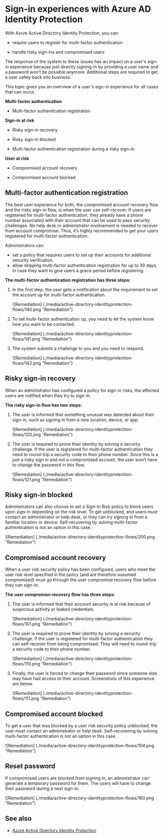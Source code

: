 <properties
    pageTitle="Sign-in experiences with Azure AD Identity Protection| Microsoft Azure"
    description="Provides an overview of the user experience when Identity Protection has mitigated or remediated a user or when multi-factor authentication is required by a policy."
    services="active-directory"
    keywords="azure active directory identity protection, cloud app discovery, managing applications, security, risk, risk level, vulnerability, security policy"
    documentationCenter=""
    authors="markusvi"
    manager="femila"
    editor=""/>

<tags
    ms.service="active-directory"
    ms.workload="identity"
    ms.tgt_pltfrm="na"
    ms.devlang="na"
    ms.topic="article"
    ms.date="08/16/2016"
    ms.author="markvi"/>

# <a name="sign-in-experiences-with-azure-ad-identity-protection"></a>Sign-in experiences with Azure AD Identity Protection

With Azure Active Directory Identity Protection, you can:

- require users to register for multi-factor authentication

- handle risky sign-ins and compromised users

The response of the system to these issues has an impact on a user's sign-in experience because just directly signing-in by providing a user name and a password won't be possible anymore. Additional steps are required to get a user safely back into business.

This topic gives you an overview of a user's sign-in experience for all cases that can occur.

**Multi-factor authentication**

- Multi-factor authentication registration



**Sign-in at risk**

- Risky sign-in recovery

- Risky sign-in blocked

- Multi-factor authentication registration during a risky sign-in
 

**User at risk**

- Compromised account recovery

- Compromised account blocked




## <a name="multi-factor-authentication-registration"></a>Multi-factor authentication registration

The best user experience for both, the compromised account recovery flow and the risky sign-in flow, is when the user can self-recover. If users are registered for multi-factor authentication, they already have a phone number associated with their account that can be used to pass security challenges. No help desk or administrator involvement is needed to recover from account compromise. Thus, it’s highly recommended to get your users registered for multi-factor authentication. 

Administrators can:

- set a policy that requires users to set up their accounts for additional security verification. 
- allow skipping multi-factor authentication registration for up to 30 days, in case they want to give users a grace period before registering.

**The multi-factor authentication registration has three steps:**

1. In the first step, the user gets a notification about the requirement to set the account up for multi-factor authentication. 

    ![Remediation] (./media/active-directory-identityprotection-flows/140.png "Remediation")


2. To set multi-factor authentication up, you need to let the system know how you want to be contacted.

    ![Remediation] (./media/active-directory-identityprotection-flows/141.png "Remediation")
 
3. The system submits a challenge to you and you need to respond.

    ![Remediation] (./media/active-directory-identityprotection-flows/142.png "Remediation")

 



## <a name="risky-sign-in-recovery"></a>Risky sign-in recovery

When an administrator has configured a policy for sign-in risks, the affected users are notified when they try to sign-in. 

**The risky sign-in flow has two steps:** 

1. The user is informed that something unusual was detected about their sign-in, such as signing in from a new location, device, or app. 

    ![Remediation] (./media/active-directory-identityprotection-flows/120.png "Remediation")

2. The user is required to prove their identity by solving a security challenge. If the user is registered for multi-factor authentication they need to round-trip a security code to their phone number. Since this is a just a risky sign in and not a compromised account, the user won’t have to change the password in this flow. 

    ![Remediation] (./media/active-directory-identityprotection-flows/121.png "Remediation")



 
## <a name="risky-sign-in-blocked"></a>Risky sign-in blocked
Administrators can also choose to set a Sign-In Risk policy to block users upon sign-in depending on the risk level. To get unblocked, end users must contact an administrator or help desk, or they can try signing in from a familiar location or device. Self-recovering by solving multi-factor authentication is not an option in this case.

![Remediation] (./media/active-directory-identityprotection-flows/200.png "Remediation")




## <a name="compromised-account-recovery"></a>Compromised account recovery

When a user risk security policy has been configured, users who meet the user risk level specified in the policy (and are therefore assumed compromised) must go through the user compromise recovery flow before they can sign-in. 

**The user compromise recovery flow has three steps:**

1. The user is informed that their account security is at risk because of suspicious activity or leaked credentials.

    ![Remediation] (./media/active-directory-identityprotection-flows/101.png "Remediation")

2.  The user is required to prove their identity by solving a security challenge. If the user is registered for multi-factor authentication they can self-recover from being compromised. They will need to round-trip a security code to their phone number. 

    ![Remediation] (./media/active-directory-identityprotection-flows/110.png "Remediation")


3.  Finally, the user is forced to change their password since someone else may have had access to their account. Screenshots of this experience are below.
 
    ![Remediation] (./media/active-directory-identityprotection-flows/111.png "Remediation")



## <a name="compromised-account-blocked"></a>Compromised account blocked 

To get a user that was blocked by a user risk security policy unblocked, the user must contact an administrator or help desk. Self-recovering by solving multi-factor authentication is not an option in this case.


![Remediation] (./media/active-directory-identityprotection-flows/104.png "Remediation")



 
## <a name="reset-password"></a>Reset password

If compromised users are blocked from signing in, an administrator can generate a temporary password for them. The users will have to change their password during a next sign-in.

![Remediation] (./media/active-directory-identityprotection-flows/160.png "Remediation")


 




 

## <a name="see-also"></a>See also

- [Azure Active Directory Identity Protection](active-directory-identityprotection.md) 